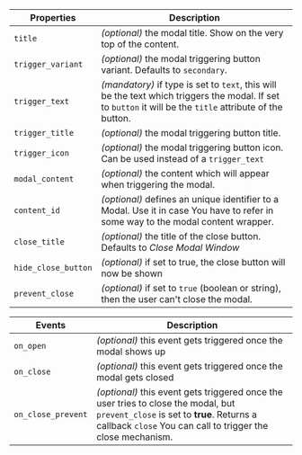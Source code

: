 | Properties          | Description                                                                                                                                                |
| ------------------- | ---------------------------------------------------------------------------------------------------------------------------------------------------------- |
| `title`             | _(optional)_ the modal title. Show on the very top of the content.                                                                                         |
| `trigger_variant`   | _(optional)_ the modal triggering button variant. Defaults to `secondary`.                                                                                 |
| `trigger_text`      | _(mandatory)_ if type is set to `text`, this will be the text which triggers the modal. If set to `button` it will be the `title` attribute of the button. |
| `trigger_title`     | _(optional)_ the modal triggering button title.                                                                                                            |
| `trigger_icon`      | _(optional)_ the modal triggering button icon. Can be used instead of a `trigger_text`                                                                     |
| `modal_content`     | _(optional)_ the content which will appear when triggering the modal.                                                                                      |
| `content_id`        | _(optional)_ defines an unique identifier to a Modal. Use it in case You have to refer in some way to the modal content wrapper.                           |
| `close_title`       | _(optional)_ the title of the close button. Defaults to _Close Modal Window_                                                                               |
| `hide_close_button` | _(optional)_ if set to true, the close button will now be shown                                                                                            |
| `prevent_close`     | _(optional)_ if set to `true` (boolean or string), then the user can't close the modal.                                                                    |

| Events             | Description                                                                                                                                                                                    |
| ------------------ | ---------------------------------------------------------------------------------------------------------------------------------------------------------------------------------------------- |
| `on_open`          | _(optional)_ this event gets triggered once the modal shows up                                                                                                                                 |
| `on_close`         | _(optional)_ this event gets triggered once the modal gets closed                                                                                                                              |
| `on_close_prevent` | _(optional)_ this event gets triggered once the user tries to close the modal, but `prevent_close` is set to **true**. Returns a callback `close` You can call to trigger the close mechanism. |
